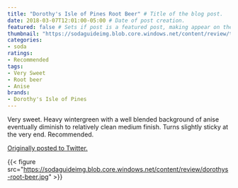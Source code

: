 ```yaml
---
title: "Dorothy's Isle of Pines Root Beer" # Title of the blog post.
date: 2018-03-07T12:01:00-05:00 # Date of post creation.
featured: false # Sets if post is a featured post, making appear on the home page side bar.
thumbnail: "https://sodaguideimg.blob.core.windows.net/content/review/thumbs/dorothys-root-beer.jpg" # Sets thumbnail image appearing inside card on homepage.
categories:
- soda
ratings:
- Recommended
tags:
- Very Sweet
- Root beer
- Anise
brands:
- Dorothy's Isle of Pines
---
```


Very sweet. Heavy wintergreen with a well blended background of anise eventually diminish to relatively clean medium finish. Turns slightly sticky at the very end. Recommended.

[Originally posted to Twitter.](https://twitter.com/Cavorter/status/971445651795046400)

{{< figure src="https://sodaguideimg.blob.core.windows.net/content/review/dorothys-root-beer.jpg" >}}